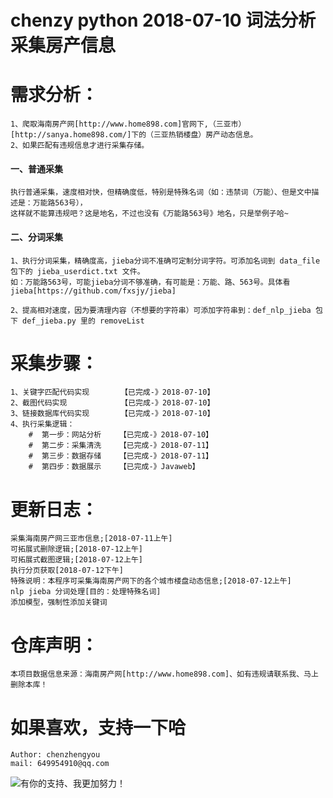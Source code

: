 #  chenzy python 2018-07-10 词法分析采集房产信息

#  需求分析：
    1、爬取海南房产网[http://www.home898.com]官网下,（三亚市）[http://sanya.home898.com/]下的（三亚热销楼盘）房产动态信息。
    2、如果匹配有违规信息才进行采集存储。

 
#### 一、普通采集
    执行普通采集，速度相对快，但精确度低，特别是特殊名词（如：违禁词（万能）、但是文中描述是：万能路563号），
    这样就不能算违规吧？这是地名，不过也没有《万能路563号》地名，只是举例子哈~
#### 二、分词采集
    1、执行分词采集，精确度高，jieba分词不准确可定制分词字符。可添加名词到 data_file 包下的 jieba_userdict.txt 文件。
    如：万能路563号，可能jieba分词不够准确，有可能是：万能、路、563号。具体看 jieba[https://github.com/fxsjy/jieba]

    2、提高相对速度，因为要清理内容（不想要的字符串）可添加字符串到：def_nlp_jieba 包下 def_jieba.py 里的 removeList

#  采集步骤：
    1、关键字匹配代码实现       【已完成-》2018-07-10】
    2、截图代码实现            【已完成-》2018-07-10】
    3、链接数据库代码实现       【已完成-》2018-07-10】
    4、执行采集逻辑：
        #  第一步：网站分析    【已完成-》2018-07-10】
        #  第二步：采集清洗    【已完成-》2018-07-11】
        #  第三步：数据存储    【已完成-》2018-07-11】
        #  第四步：数据展示    【已完成-》Javaweb】

# 更新日志：
    采集海南房产网三亚市信息;[2018-07-11上午]
    可拓展式删除逻辑;[2018-07-12上午]
    可拓展式截图逻辑;[2018-07-12上午]
    执行分页获取[2018-07-12下午]
    特殊说明：本程序可采集海南房产网下的各个城市楼盘动态信息;[2018-07-12上午]
    nlp jieba 分词处理[目的：处理特殊名词]
    添加模型，强制性添加关键词



#  仓库声明：
    本项目数据信息来源：海南房产网[http://www.home898.com]、如有违规请联系我、马上删除本库！

# 如果喜欢，支持一下哈
    Author: chenzhengyou
    mail: 649954910@qq.com

![](https://github.com/andyczy/czy-study-deepLearning/blob/master/vxz.jpg "有你的支持、我更加努力！")


